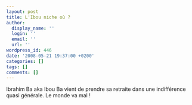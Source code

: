 ```yaml
---
layout: post
title: L'Ibou niche où ?
author:
  display_name: ''
  login: ''
  email: ''
  url: ''
wordpress_id: 446
date: '2008-05-21 19:37:00 +0200'
categories: []
tags: []
comments: []
---
```

Ibrahim Ba aka Ibou Ba vient de prendre sa retraite dans une indifférence quasi générale. Le monde va mal !

